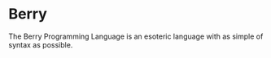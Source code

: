 # Berry
The Berry Programming Language is an esoteric language with as simple of syntax as possible.
